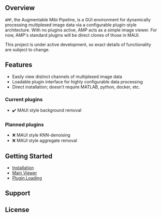 ## Overview

`AMP`, the Augmentable Mibi Pipeline, is a GUI environment for dynamically processing multiplexed
image data via a configurable plugin-style architecture.  With no plugins active, AMP acts as a 
simple image viewer.  For now, AMP's standard plugins will be direct clones of those in MAUI.

This project is under active development, so exact details of functionality are subject to change.

## Features

- Easily view distinct channels of multiplexed image data
- Loadable plugin interface for highly configurable data processing
- Direct installation; doesn't require MATLAB, python, docker, etc.

### Current plugins

- ✔️ MAUI style background removal

### Planned plugins

- ❌ MAUI style KNN-denoising
- ❌ MAUI style aggregate removal

## Getting Started

 - [Installation](./docs/installation.md)
 - [Main Viewer](./docs/main_viewer.md)
 - [Plugin Loading](./docs/plugin_loading.md)

## Support

## License